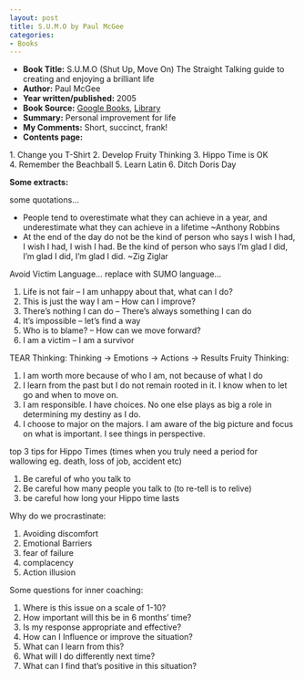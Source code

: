 ```yaml
---
layout: post
title: S.U.M.O by Paul McGee
categories:
- Books
---
```


- **Book Title:** S.U.M.O (Shut Up, Move On) The Straight Talking guide to creating and enjoying a brilliant life
- **Author:** Paul McGee
- **Year written/published:** 2005
- **Book Source:** [Google Books](http://books.google.com/books?id=6R6XGAAACAAJ&dq=S.U.M.O+(Shut+Up,+Move+On)), [Library](http://vistaweb.nlb.gov.sg/cgi-bin/cw_cgi?fullRecord+7646+3002+12558135+1+2)
- **Summary:** Personal improvement for life
- **My Comments:** Short, succinct, frank!
- **Contents page:**

1. Change you T-Shirt
2. Develop Fruity Thinking
3. Hippo Time is OK
4. Remember the Beachball
5. Learn Latin
6. Ditch Doris Day

**Some extracts:**

some quotations…

- People tend to overestimate what they can achieve in a year, and underestimate what they can achieve in a lifetime ~Anthony Robbins
- At the end of the day do not be the kind of person who says I wish I had, I wish I had, I wish I had. Be the kind of person who says I’m glad I did, I’m glad I did, I’m glad I did. ~Zig Ziglar

Avoid Victim Language… replace with SUMO language…

1. Life is not fair – I am unhappy about that, what can I do?
2. This is just the way I am – How can I improve?
3. There’s nothing I can do – There’s always something I can do
4. It’s impossible – let’s find a way
5. Who is to blame? – How can we move forward?
6. I am a victim – I am a survivor

TEAR Thinking: Thinking -> Emotions -> Actions -> Results Fruity Thinking:

1. I am worth more because of who I am, not because of what I do
2. I learn from the past but I do not remain rooted in it. I know when to let go and when to move on.
3. I am responsible. I have choices. No one else plays as big a role in determining my destiny as I do.
4. I choose to major on the majors. I am aware of the big picture and focus on what is important. I see things in perspective.

top 3 tips for Hippo Times (times when you truly need a period for wallowing eg. death, loss of job, accident etc)

1. Be careful of who you talk to
2. Be careful how many people you talk to (to re-tell is to relive)
3. be careful how long your Hippo time lasts

Why do we procrastinate:
1. Avoiding discomfort
2. Emotional Barriers
3. fear of failure
4. complacency
5. Action illusion

Some questions for inner coaching:

1. Where is this issue on a scale of 1-10?
2. How important will this be in 6 months’ time?
3. Is my response appropriate and effective?
4. How can I Influence or improve the situation?
5. What can I learn from this?
6. What will I do differently next time?
7. What can I find that’s positive in this situation?
